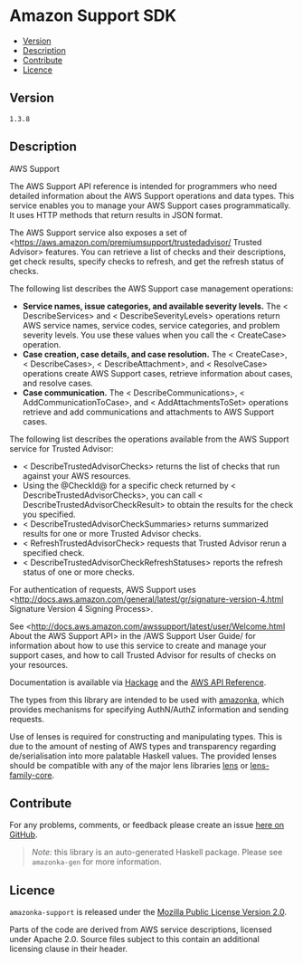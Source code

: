 # Amazon Support SDK

* [Version](#version)
* [Description](#description)
* [Contribute](#contribute)
* [Licence](#licence)


## Version

`1.3.8`


## Description

AWS Support

The AWS Support API reference is intended for programmers who need
detailed information about the AWS Support operations and data types.
This service enables you to manage your AWS Support cases
programmatically. It uses HTTP methods that return results in JSON
format.

The AWS Support service also exposes a set of
<https://aws.amazon.com/premiumsupport/trustedadvisor/ Trusted Advisor>
features. You can retrieve a list of checks and their descriptions, get
check results, specify checks to refresh, and get the refresh status of
checks.

The following list describes the AWS Support case management operations:

-   __Service names, issue categories, and available severity levels.__
    The < DescribeServices> and < DescribeSeverityLevels> operations
    return AWS service names, service codes, service categories, and
    problem severity levels. You use these values when you call the
    < CreateCase> operation.
-   __Case creation, case details, and case resolution.__ The
    < CreateCase>, < DescribeCases>, < DescribeAttachment>, and
    < ResolveCase> operations create AWS Support cases, retrieve
    information about cases, and resolve cases.
-   __Case communication.__ The < DescribeCommunications>,
    < AddCommunicationToCase>, and < AddAttachmentsToSet> operations
    retrieve and add communications and attachments to AWS Support
    cases.

The following list describes the operations available from the AWS
Support service for Trusted Advisor:

-   < DescribeTrustedAdvisorChecks> returns the list of checks that run
    against your AWS resources.
-   Using the @CheckId@ for a specific check returned by
    < DescribeTrustedAdvisorChecks>, you can call
    < DescribeTrustedAdvisorCheckResult> to obtain the results for the
    check you specified.
-   < DescribeTrustedAdvisorCheckSummaries> returns summarized results
    for one or more Trusted Advisor checks.
-   < RefreshTrustedAdvisorCheck> requests that Trusted Advisor rerun a
    specified check.
-   < DescribeTrustedAdvisorCheckRefreshStatuses> reports the refresh
    status of one or more checks.

For authentication of requests, AWS Support uses
<http://docs.aws.amazon.com/general/latest/gr/signature-version-4.html Signature Version 4 Signing Process>.

See
<http://docs.aws.amazon.com/awssupport/latest/user/Welcome.html About the AWS Support API>
in the /AWS Support User Guide/ for information about how to use this
service to create and manage your support cases, and how to call Trusted
Advisor for results of checks on your resources.

Documentation is available via [Hackage](http://hackage.haskell.org/package/amazonka-support)
and the [AWS API Reference](https://aws.amazon.com/documentation/).

The types from this library are intended to be used with [amazonka](http://hackage.haskell.org/package/amazonka),
which provides mechanisms for specifying AuthN/AuthZ information and sending requests.

Use of lenses is required for constructing and manipulating types.
This is due to the amount of nesting of AWS types and transparency regarding
de/serialisation into more palatable Haskell values.
The provided lenses should be compatible with any of the major lens libraries
[lens](http://hackage.haskell.org/package/lens) or [lens-family-core](http://hackage.haskell.org/package/lens-family-core).

## Contribute

For any problems, comments, or feedback please create an issue [here on GitHub](https://github.com/brendanhay/amazonka/issues).

> _Note:_ this library is an auto-generated Haskell package. Please see `amazonka-gen` for more information.


## Licence

`amazonka-support` is released under the [Mozilla Public License Version 2.0](http://www.mozilla.org/MPL/).

Parts of the code are derived from AWS service descriptions, licensed under Apache 2.0.
Source files subject to this contain an additional licensing clause in their header.
